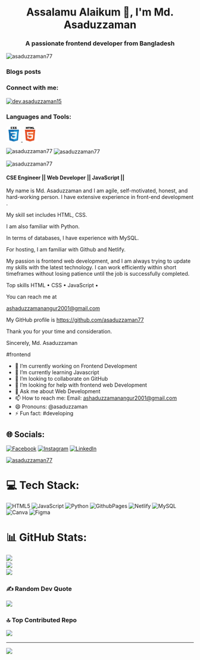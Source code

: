<h1 align="center">Assalamu Alaikum 👋, I'm Md. Asaduzzaman</h1>
<h3 align="center">A passionate frontend developer from Bangladesh</h3>

<p align="left"> <img src="https://komarev.com/ghpvc/?username=asaduzzaman77&label=Profile%20views&color=0e75b6&style=flat" alt="asaduzzaman77" /> </p>


### Blogs posts
<!-- BLOG-POST-LIST:START -->
<!-- BLOG-POST-LIST:END -->

<h3 align="left">Connect with me:</h3>
<p align="left">
<a href="https://dev.to/dev.asaduzzaman15" target="blank"><img align="center" src="https://raw.githubusercontent.com/rahuldkjain/github-profile-readme-generator/master/src/images/icons/Social/devto.svg" alt="dev.asaduzzaman15" height="30" width="40" /></a>
</p>

<h3 align="left">Languages and Tools:</h3>
<p align="left"> <a href="https://www.w3schools.com/css/" target="_blank" rel="noreferrer"> <img src="https://raw.githubusercontent.com/devicons/devicon/master/icons/css3/css3-original-wordmark.svg" alt="css3" width="40" height="40"/> </a> <a href="https://www.w3.org/html/" target="_blank" rel="noreferrer"> <img src="https://raw.githubusercontent.com/devicons/devicon/master/icons/html5/html5-original-wordmark.svg" alt="html5" width="40" height="40"/> </a> </p>

<p><img align="left" src="https://github-readme-stats.vercel.app/api/top-langs?username=asaduzzaman77&show_icons=true&locale=en&layout=compact" alt="asaduzzaman77" /></p>

<p>&nbsp;<img align="center" src="https://github-readme-stats.vercel.app/api?username=asaduzzaman77&show_icons=true&locale=en" alt="asaduzzaman77" /></p>

<p><img align="center" src="https://github-readme-streak-stats.herokuapp.com/?user=asaduzzaman77&" alt="asaduzzaman77" /></p>

#### CSE Engineer || Web Developer || JavaScript ||
<p>
My name is Md. Asaduzzaman and I am agile, self-motivated, honest, and hard-working person.
I have extensive experience in front-end development .
</p>

My skill set includes  HTML, CSS.

I am also familiar with Python.

In terms of databases, I have experience with MySQL.

For hosting, I am familiar with Github and Netlify.

My passion is frontend web development, and I am always trying to update my skills with the latest technology. I can work efficiently within short timeframes without losing patience until the job is successfully completed.

Top skills
HTML • CSS • JavaScript •

You can reach me at 

ashaduzzamanangur2001@gmail.com

My GitHub profile is https://github.com/asaduzzaman77

Thank you for your time and consideration.

Sincerely,
Md. Asaduzzaman

 #frontend

- 🔭 I’m currently working on Frontend Development 
- 🌱 I’m currently learning Javascript
- 👯 I’m looking to collaborate on GitHub 
- 🤔 I’m looking for help with frontend web Development 
- 💬 Ask me about Web Development 
- 📫 How to reach me: Email: ashaduzzamanangur2001@gmail.com 
- 😄 Pronouns: @asaduzzaman 
- ⚡ Fun fact: #developing 
## 🌐 Socials:
[![Facebook](https://img.shields.io/badge/Facebook-%231877F2.svg?logo=Facebook&logoColor=white)](https://facebook.com/angur.asaduzzaman/) [![Instagram](https://img.shields.io/badge/Instagram-%23E4405F.svg?logo=Instagram&logoColor=white)](https://instagram.com/iam_angur/) [![LinkedIn](https://img.shields.io/badge/LinkedIn-%230077B5.svg?logo=linkedin&logoColor=white)](https://linkedin.com/in/md-asaduzzaman-38543a1a2/) 



<p align="left"> <a href="https://github.com/ryo-ma/github-profile-trophy"><img src="https://github-profile-trophy.vercel.app/?username=asaduzzaman77" alt="asaduzzaman77" /></a> </p>

# 💻 Tech Stack:
![HTML5](https://img.shields.io/badge/html5-%23E34F26.svg?style=for-the-badge&logo=html5&logoColor=white) ![JavaScript](https://img.shields.io/badge/javascript-%23323330.svg?style=for-the-badge&logo=javascript&logoColor=%23F7DF1E) ![Python](https://img.shields.io/badge/python-3670A0?style=for-the-badge&logo=python&logoColor=ffdd54) ![GithubPages](https://img.shields.io/badge/github%20pages-121013?style=for-the-badge&logo=github&logoColor=white) ![Netlify](https://img.shields.io/badge/netlify-%23000000.svg?style=for-the-badge&logo=netlify&logoColor=#00C7B7) ![MySQL](https://img.shields.io/badge/mysql-%2300000f.svg?style=for-the-badge&logo=mysql&logoColor=white) ![Canva](https://img.shields.io/badge/Canva-%2300C4CC.svg?style=for-the-badge&logo=Canva&logoColor=white) ![Figma](https://img.shields.io/badge/figma-%23F24E1E.svg?style=for-the-badge&logo=figma&logoColor=white)
# 📊 GitHub Stats:
![](https://github-readme-stats.vercel.app/api?username=asaduzzaman77&theme=dark&hide_border=false&include_all_commits=true&count_private=true)<br/>
![](https://github-readme-streak-stats.herokuapp.com/?user=asaduzzaman77&theme=dark&hide_border=false)<br/>
![](https://github-readme-stats.vercel.app/api/top-langs/?username=asaduzzaman77&theme=dark&hide_border=false&include_all_commits=true&count_private=true&layout=compact)

### ✍️ Random Dev Quote
![](https://quotes-github-readme.vercel.app/api?type=horizontal&theme=radical)

### 🔝 Top Contributed Repo
![](https://github-contributor-stats.vercel.app/api?username=asaduzzaman77&limit=5&theme=dark&combine_all_yearly_contributions=true)

---
[![](https://visitcount.itsvg.in/api?id=asaduzzaman77&icon=0&color=0)](https://visitcount.itsvg.in)

<!-- Proudly created with GPRM ( https://gprm.itsvg.in ) -->
